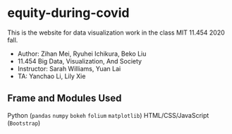 # equity-during-covid
This is the website for data visualization work in the class MIT 11.454 2020 fall.
* Author: Zihan Mei, Ryuhei Ichikura, Beko Liu
* 11.454 Big Data, Visualization, And Society
* Instructor: Sarah Williams, Yuan Lai
* TA: Yanchao Li, Lily Xie
## Frame and Modules Used
Python (`pandas` `numpy` `bokeh` `folium` `matplotlib`)
HTML/CSS/JavaScript (`Bootstrap`)
